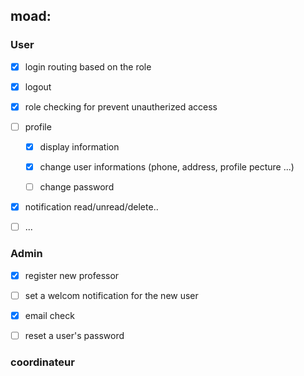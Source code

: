 ## moad:

### User
- [x] login routing based on  the role

- [x] logout  

- [x] role checking  for prevent unautherized access 

- [ ] profile 

    - [x] display  information

    - [x] change user informations (phone, address, profile pecture ...)

    - [ ] change  password 

- [x] notification read/unread/delete..

- [ ] ...  

### Admin 
- [x] register  new professor 

- [ ] set a welcom  notification for the new user 

- [x] email  check

- [ ] reset a user's password 


### coordinateur